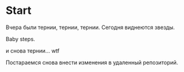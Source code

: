 # Start 

Вчера были тернии, тернии, тернии. Сегодня виднеются звезды.

Baby steps. 

и снова тернии... wtf 

Постараемся снова внести изменения в удаленный репозиторий. 

